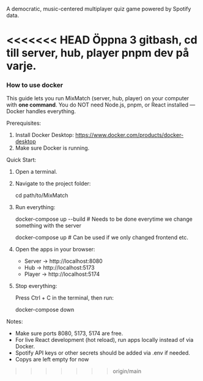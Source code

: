 A democratic, music-centered multiplayer quiz game powered by Spotify data.

<<<<<<< HEAD
Öppna 3 gitbash, 
cd till server, hub, player
pnpm dev på varje.
=======
### How to use docker
This guide lets you run MixMatch (server, hub, player) on your computer with **one command**. You do NOT need Node.js, pnpm, or React installed — Docker handles everything.

Prerequisites:
1. Install Docker Desktop: https://www.docker.com/products/docker-desktop
2. Make sure Docker is running.

Quick Start:

1. Open a terminal.
2. Navigate to the project folder:

   cd path/to/MixMatch

3. Run everything:

   docker-compose up --build # Needs to be done everytime we change something with the server

   docker-compose up # Can be used if we only changed frontend etc.

5. Open the apps in your browser:

   - Server → http://localhost:8080
   - Hub → http://localhost:5173
   - Player → http://localhost:5174

6. Stop everything:

   Press Ctrl + C in the terminal, then run:

   docker-compose down

Notes:
- Make sure ports 8080, 5173, 5174 are free.
- For live React development (hot reload), run apps locally instead of via Docker.
- Spotify API keys or other secrets should be added via .env if needed.
- Copys are left empty for now
>>>>>>> origin/main
